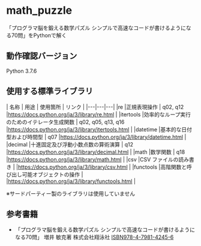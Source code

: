 # math_puzzle
「プログラマ脳を鍛える数学パズル シンプルで高速なコードが書けるようになる70問」をPythonで解く

## 動作確認バージョン
Python 3.7.6

## 使用する標準ライブラリ
| 名称 | 用途 | 使用箇所 | リンク |
|---|---|---|
|re |正規表現操作 | q02, q12 |https://docs.python.org/ja/3/library/re.html |
|itertools |効率的なループ実行のためのイテレータ生成関数 | q02, q05, q13, q16 |https://docs.python.org/ja/3/library/itertools.html |
|datetime |基本的な日付型および時間型 | q07 |https://docs.python.org/ja/3/library/datetime.html |
|decimal |十進固定及び浮動小数点数の算術演算 | q12 |https://docs.python.org/ja/3/library/decimal.html |
|math |数学関数 | q18 |https://docs.python.org/ja/3/library/math.html |
|csv |CSV ファイルの読み書き | |https://docs.python.org/ja/3/library/csv.html |
|functools |高階関数と呼び出し可能オブジェクトの操作 | |https://docs.python.org/ja/3/library/functools.html |

※サードパーティー製のライブラリは使用していません

## 参考書籍
- 「プログラマ脳を鍛える数学パズル シンプルで高速なコードが書けるようになる70問」 増井 敏克著 株式会社翔泳社 [ISBN978-4-7981-4245-6](https://books.google.co.jp/books?id=dnzCCgAAQBAJ&pg=PA312&lpg=PA312&dq=ISBN978-4-7981-4245-6&source=bl&ots=AQYxdf9F9_&sig=ACfU3U0SOUkmrUcqSzOTBvrRH-gMlJ1wnA&hl=ja&sa=X&ved=2ahUKEwjXifW54eLpAhWTEqYKHQ9CBogQ6AEwAXoECAkQAQ#v=onepage&q=ISBN978-4-7981-4245-6&f=false)
